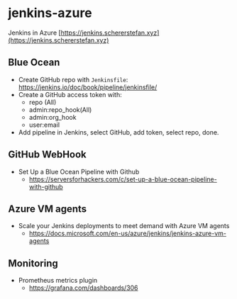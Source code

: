 # jenkins-azure
Jenkins in Azure [https://jenkins.schererstefan.xyz](https://jenkins.schererstefan.xyz)

## Blue Ocean
- Create GitHub repo with `Jenkinsfile`: https://jenkins.io/doc/book/pipeline/jenkinsfile/
- Create a GitHub access token with:
  - repo (All)
  - admin:repo_hook(All)
  - admin:org_hook
  - user:email
- Add pipeline in Jenkins, select GitHub, add token, select repo, done.

## GitHub WebHook
- Set Up a Blue Ocean Pipeline with Github
  - https://serversforhackers.com/c/set-up-a-blue-ocean-pipeline-with-github

## Azure VM agents
- Scale your Jenkins deployments to meet demand with Azure VM agents
  - https://docs.microsoft.com/en-us/azure/jenkins/jenkins-azure-vm-agents
  
## Monitoring
- Prometheus metrics plugin
  - https://grafana.com/dashboards/306
  
